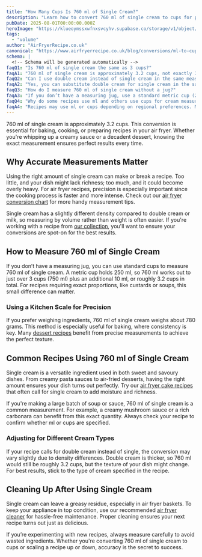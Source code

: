 ```yaml
---
title: "How Many Cups Is 760 ml of Single Cream?"
description: "Learn how to convert 760 ml of single cream to cups for perfect baking and cooking every time. Get precise measurements in seconds!"
pubDate: 2025-08-01T00:00:00.000Z
heroImage: "https://klueoymssxwfnxsvcyhv.supabase.co/storage/v1/object/public/Shmucket/how-many-cups-is-760-ml-of-single-cream.webp"
tags:
  - "volume"
author: "AirFryerRecipe.co.uk"
canonical: "https://www.airfryerrecipe.co.uk/blog/conversions/ml-to-cups/how-many-cups-is-760-ml-of-single-cream"
schema: |
  <!-- Schema will be generated automatically -->
faqQ1: "Is 760 ml of single cream the same as 3 cups?"
faqA1: "760 ml of single cream is approximately 3.2 cups, not exactly 3 cups. While 3 cups equal 750 ml, the extra 10 ml makes a slight difference in recipes where precision matters, such as custards or sauces."
faqQ2: "Can I use double cream instead of single cream in the same measurement?"
faqA2: "Yes, you can substitute double cream for single cream in the same volume (760 ml or 3.2 cups). However, double cream is thicker and richer, which may alter the texture of your dish. Adjust cooking times slightly if using it in air fryer recipes."
faqQ3: "How do I measure 760 ml of single cream without a jug?"
faqA3: "If you don’t have a measuring jug, use a standard metric cup (250 ml). Measure 3 full cups (750 ml) and then add roughly 2 tablespoons (10 ml) to reach 760 ml. A kitchen scale can also help for precise measurements."
faqQ4: "Why do some recipes use ml and others use cups for cream measurements?"
faqA4: "Recipes may use ml or cups depending on regional preferences. Metric measurements (ml) are common in the UK and Europe, while cups are more popular in the US. Always check which unit your recipe uses to ensure accuracy."
---
```

<p>760 ml of single cream is approximately 3.2 cups. This conversion is essential for baking, cooking, or preparing recipes in your air fryer. Whether you're whipping up a creamy sauce or a decadent dessert, knowing the exact measurement ensures perfect results every time.</p>

<h2>Why Accurate Measurements Matter</h2>  
<p>Using the right amount of single cream can make or break a recipe. Too little, and your dish might lack richness; too much, and it could become overly heavy. For air fryer recipes, precision is especially important since the cooking process is faster and more intense. Check out our <a href=https://www.airfryerrecipe.co.uk/air-fryer-conversion-chart>air fryer conversion chart</a> for more handy measurement tips.</p>  

<p>Single cream has a slightly different density compared to double cream or milk, so measuring by volume rather than weight is often easier. If you're working with a recipe from <a href=https://www.airfryerrecipe.co.uk/recipes>our collection</a>, you'll want to ensure your conversions are spot-on for the best results.</p>  

<h2>How to Measure 760 ml of Single Cream</h2>  
<p>If you don’t have a measuring jug, you can use standard cups to measure 760 ml of single cream. A metric cup holds 250 ml, so 760 ml works out to just over 3 cups (750 ml) plus an additional 10 ml, or roughly 3.2 cups in total. For recipes requiring exact proportions, like custards or soups, this small difference can matter.</p>  

<h3>Using a Kitchen Scale for Precision</h3>  
<p>If you prefer weighing ingredients, 760 ml of single cream weighs about 780 grams. This method is especially useful for baking, where consistency is key. Many <a href=https://www.airfryerrecipe.co.uk/recipe-category/dessert>dessert recipes</a> benefit from precise measurements to achieve the perfect texture.</p>  

<h2>Common Recipes Using 760 ml of Single Cream</h2>  
<p>Single cream is a versatile ingredient used in both sweet and savoury dishes. From creamy pasta sauces to air-fried desserts, having the right amount ensures your dish turns out perfectly. Try our <a href=https://www.airfryerrecipe.co.uk/recipe-category/cakes>air fryer cake recipes</a> that often call for single cream to add moisture and richness.</p>  

<p>If you're making a large batch of soup or sauce, 760 ml of single cream is a common measurement. For example, a creamy mushroom sauce or a rich carbonara can benefit from this exact quantity. Always check your recipe to confirm whether ml or cups are specified.</p>  

<h3>Adjusting for Different Cream Types</h3>  
<p>If your recipe calls for double cream instead of single, the conversion may vary slightly due to density differences. Double cream is thicker, so 760 ml would still be roughly 3.2 cups, but the texture of your dish might change. For best results, stick to the type of cream specified in the recipe.</p>  

<h2>Cleaning Up After Using Single Cream</h2>  
<p>Single cream can leave a greasy residue, especially in air fryer baskets. To keep your appliance in top condition, use our recommended <a href=https://www.airfryerrecipe.co.uk/air-fryer-cleaner>air fryer cleaner</a> for hassle-free maintenance. Proper cleaning ensures your next recipe turns out just as delicious.</p>  

<p>If you’re experimenting with new recipes, always measure carefully to avoid wasted ingredients. Whether you're converting 760 ml of single cream to cups or scaling a recipe up or down, accuracy is the secret to success.</p>
